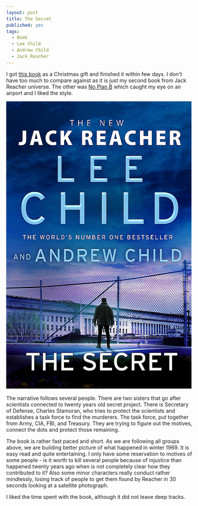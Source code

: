 ```yaml
---
layout: post
title: The Secret
published: yes
tags:
  - Book
  - Lee Child
  - Andrew Child
  - Jack Reacher
---
```

I got [this book][1] as a Christmas gift and finished it within few days. I don't have too much to compare against as it is just my second book from Jack Reacher universe. The other was [No Plan B][2] which caught my eye on an airport and I liked the style.

![The Secret](/img/the-secret.png)

The narrative follows several people. There are two sisters that go after scientists connected to twenty years old secret project. There is Secretary of Defense, Charles Stamoran, who tries to protect the scientists and establishes a task force to find the murderers. The task force, put together from Army, CIA, FBI, and Treasury. They are trying to figure out the motives, connect the dots and protect those remaining.

The book is rather fast paced and short. As we are following all groups above, we are building better picture of what happened in winter 1969. It is easy read and quite entertaining. I only have some reservation to motives of some people - is it worth to kill several people because of injustice than happened twenty years ago when is not completely clear how they contributed to it? Also some minor characters really conduct rather mindlessly, losing track of people to get them found by Reacher in 30 seconds looking at a satellite photograph.

I liked the time spent with the book, although it did not leave deep tracks.

[1]: https://www.amazon.com/Secret-Lee-Child/dp/1787633772
[2]: https://www.amazon.com/No-Plan-B/dp/1787633756

